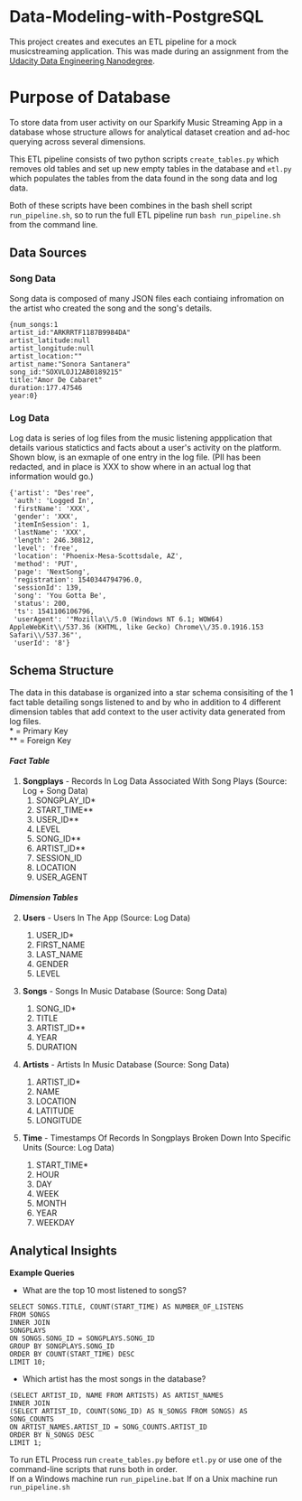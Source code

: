 # Data-Modeling-with-PostgreSQL
This project creates and executes an ETL pipeline for a mock musicstreaming application. This was made during an assignment from the [Udacity Data Engineering Nanodegree](https://www.udacity.com/course/data-engineer-nanodegree--nd027).

# Purpose of Database
To store data from user activity on our Sparkify Music Streaming App in a database whose structure allows for analytical dataset creation and ad-hoc querying across several dimensions.

This ETL pipeline consists of two python scripts `create_tables.py` which removes old tables and set up new empty tables in the database and `etl.py` which populates the tables from the data found in the song data and log data.

Both of these scripts have been combines in the bash shell script `run_pipeline.sh`, so to run the full ETL pipeline run `bash run_pipeline.sh` from the command line.

## Data Sources
### Song Data
Song data is composed of many JSON files each contiaing infromation on the artist who created the song and the song's details.
```
{num_songs:1
artist_id:"ARKRRTF1187B9984DA"
artist_latitude:null
artist_longitude:null
artist_location:""
artist_name:"Sonora Santanera"
song_id:"SOXVLOJ12AB0189215"
title:"Amor De Cabaret"
duration:177.47546
year:0}
```
### Log Data
Log data is series of log files from the music listening appplication that details various statictics and facts about a user's activity on the platform. Shown blow, is an exmaple of one entry in the log file. (PII has been redacted, and in place is XXX to show where in an actual log that information would go.)
```
{'artist': "Des'ree",
 'auth': 'Logged In',
 'firstName': 'XXX',
 'gender': 'XXX',
 'itemInSession': 1,
 'lastName': 'XXX',
 'length': 246.30812,
 'level': 'free',
 'location': 'Phoenix-Mesa-Scottsdale, AZ',
 'method': 'PUT',
 'page': 'NextSong',
 'registration': 1540344794796.0,
 'sessionId': 139,
 'song': 'You Gotta Be',
 'status': 200,
 'ts': 1541106106796,
 'userAgent': '"Mozilla\\/5.0 (Windows NT 6.1; WOW64) AppleWebKit\\/537.36 (KHTML, like Gecko) Chrome\\/35.0.1916.153 Safari\\/537.36"',
 'userId': '8'}
```

## Schema Structure
The data in this database is organized into a star schema consisiting of the 1 fact table detailing songs listened to and by who in addition to 4 different dimension tables that add context to the user activity data generated from log files.   
\* = Primary Key   
\** = Foreign Key

#### _Fact Table_
1. **Songplays** - Records In Log Data Associated With Song Plays (Source: Log + Song Data)
    1. SONGPLAY_ID*
    2. START_TIME**
    3. USER_ID**
    4. LEVEL 
    5. SONG_ID**
    6. ARTIST_ID**
    7. SESSION_ID 
    8. LOCATION
    9. USER_AGENT

#### _Dimension Tables_
2. **Users** - Users In The App (Source: Log Data)
    1. USER_ID*
    2. FIRST_NAME
    3. LAST_NAME 
    4. GENDER 
    5. LEVEL

3. **Songs** - Songs In Music Database (Source: Song Data)
    1. SONG_ID*
    2. TITLE
    3. ARTIST_ID** 
    4. YEAR 
    5. DURATION

4. **Artists** - Artists In Music Database (Source: Song Data)
    1. ARTIST_ID*
    2. NAME
    3. LOCATION
    4. LATITUDE 
    5. LONGITUDE

5. **Time** - Timestamps Of Records In Songplays Broken Down Into Specific Units (Source: Log Data)
    1. START_TIME*
    2. HOUR 
    3. DAY 
    4. WEEK 
    5. MONTH 
    6. YEAR 
    7. WEEKDAY



## Analytical Insights

**Example Queries**

 * What are the top 10 most listened to songS?
```
SELECT SONGS.TITLE, COUNT(START_TIME) AS NUMBER_OF_LISTENS
FROM SONGS 
INNER JOIN
SONGPLAYS
ON SONGS.SONG_ID = SONGPLAYS.SONG_ID
GROUP BY SONGPLAYS.SONG_ID 
ORDER BY COUNT(START_TIME) DESC
LIMIT 10;
```

 * Which artist has the most songs in the database?
 ```
 (SELECT ARTIST_ID, NAME FROM ARTISTS) AS ARTIST_NAMES
 INNER JOIN
 (SELECT ARTIST_ID, COUNT(SONG_ID) AS N_SONGS FROM SONGS) AS SONG_COUNTS
 ON ARTIST_NAMES.ARTIST_ID = SONG_COUNTS.ARTIST_ID
 ORDER BY N_SONGS DESC
 LIMIT 1;
 ```
 
 To run ETL Process run `create_tables.py` before `etl.py` or use one of the command-line scripts that runs both in order.  
 If on a Windows machine run `run_pipeline.bat`
 If on a Unix machine run `run_pipeline.sh`
